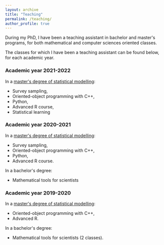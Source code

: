 ```yaml
---
layout: archive
title: "Teaching"
permalink: /teaching/
author_profile: true
---
```


During my PhD, I have been a teaching assistant in bachelor and master's programs, for both mathematical and computer sciences oriented classes.

The classes for which I have been a teaching assistant can be found below, for each academic year.

### Academic year 2021-2022 

In a [master's degree of statistical modelling](https://lmb.univ-fcomte.fr/Master-Mathematiques-Appliquees):
- Survey sampling, 
- Oriented-object programming with C++,
- Python,
- Advanced R course,
- Statistical learning

### Academic year 2020-2021

In a [master's degree of statistical modelling](https://lmb.univ-fcomte.fr/Master-Mathematiques-Appliquees):
- Survey sampling, 
- Oriented-object programming with C++,
- Python,
- Advanced R course.

In a bachelor's degree:
- Mathematical tools for scientists


### Academic year 2019-2020

In a [master's degree of statistical modelling](https://lmb.univ-fcomte.fr/Master-Mathematiques-Appliquees):
- Oriented-object programming with C++,
- Advanced R.

In a bachelor's degree:
- Mathematical tools for scientists (2 classes).


